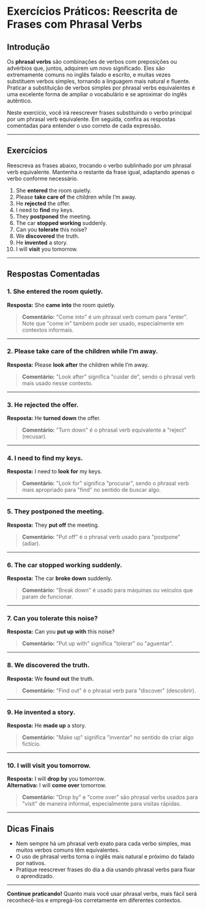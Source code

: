 
# Exercícios Práticos: Reescrita de Frases com Phrasal Verbs

## Introdução

Os **phrasal verbs** são combinações de verbos com preposições ou advérbios que, juntos, adquirem um novo significado. Eles são extremamente comuns no inglês falado e escrito, e muitas vezes substituem verbos simples, tornando a linguagem mais natural e fluente. Praticar a substituição de verbos simples por phrasal verbs equivalentes é uma excelente forma de ampliar o vocabulário e se aproximar do inglês autêntico.

Neste exercício, você irá reescrever frases substituindo o verbo principal por um phrasal verb equivalente. Em seguida, confira as respostas comentadas para entender o uso correto de cada expressão.

---

## Exercícios

Reescreva as frases abaixo, trocando o verbo sublinhado por um phrasal verb equivalente. Mantenha o restante da frase igual, adaptando apenas o verbo conforme necessário.

1. She **entered** the room quietly.
2. Please **take care of** the children while I’m away.
3. He **rejected** the offer.
4. I need to **find** my keys.
5. They **postponed** the meeting.
6. The car **stopped working** suddenly.
7. Can you **tolerate** this noise?
8. We **discovered** the truth.
9. He **invented** a story.
10. I will **visit** you tomorrow.

---

## Respostas Comentadas

### 1. She **entered** the room quietly.
**Resposta:** She **came into** the room quietly.

> **Comentário:** "Come into" é um phrasal verb comum para "enter". Note que "come in" também pode ser usado, especialmente em contextos informais.

---

### 2. Please **take care of** the children while I’m away.
**Resposta:** Please **look after** the children while I’m away.

> **Comentário:** "Look after" significa "cuidar de", sendo o phrasal verb mais usado nesse contexto.

---

### 3. He **rejected** the offer.
**Resposta:** He **turned down** the offer.

> **Comentário:** "Turn down" é o phrasal verb equivalente a "reject" (recusar).

---

### 4. I need to **find** my keys.
**Resposta:** I need to **look for** my keys.

> **Comentário:** "Look for" significa "procurar", sendo o phrasal verb mais apropriado para "find" no sentido de buscar algo.

---

### 5. They **postponed** the meeting.
**Resposta:** They **put off** the meeting.

> **Comentário:** "Put off" é o phrasal verb usado para "postpone" (adiar).

---

### 6. The car **stopped working** suddenly.
**Resposta:** The car **broke down** suddenly.

> **Comentário:** "Break down" é usado para máquinas ou veículos que param de funcionar.

---

### 7. Can you **tolerate** this noise?
**Resposta:** Can you **put up with** this noise?

> **Comentário:** "Put up with" significa "tolerar" ou "aguentar".

---

### 8. We **discovered** the truth.
**Resposta:** We **found out** the truth.

> **Comentário:** "Find out" é o phrasal verb para "discover" (descobrir).

---

### 9. He **invented** a story.
**Resposta:** He **made up** a story.

> **Comentário:** "Make up" significa "inventar" no sentido de criar algo fictício.

---

### 10. I will **visit** you tomorrow.
**Resposta:** I will **drop by** you tomorrow.  
**Alternativa:** I will **come over** tomorrow.

> **Comentário:** "Drop by" e "come over" são phrasal verbs usados para "visit" de maneira informal, especialmente para visitas rápidas.

---

## Dicas Finais

- Nem sempre há um phrasal verb exato para cada verbo simples, mas muitos verbos comuns têm equivalentes.
- O uso de phrasal verbs torna o inglês mais natural e próximo do falado por nativos.
- Pratique reescrever frases do dia a dia usando phrasal verbs para fixar o aprendizado.

---

**Continue praticando!** Quanto mais você usar phrasal verbs, mais fácil será reconhecê-los e empregá-los corretamente em diferentes contextos.
```
